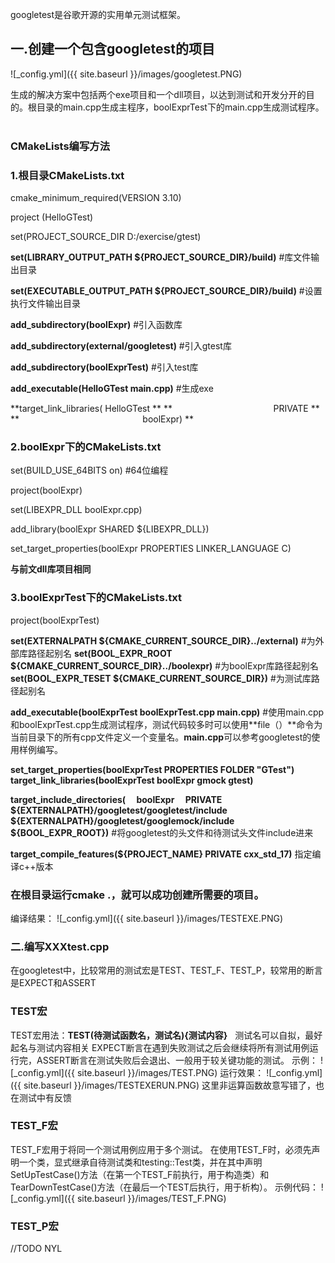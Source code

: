 googletest是谷歌开源的实用单元测试框架。

## 一.创建一个包含googletest的项目
![_config.yml]({{ site.baseurl }}/images/googletest.PNG)

生成的解决方案中包括两个exe项目和一个dll项目，以达到测试和开发分开的目的。根目录的main.cpp生成主程序，boolExprTest下的main.cpp生成测试程序。
&emsp;
&emsp;
### CMakeLists编写方法
### 1.根目录CMakeLists.txt
cmake_minimum_required(VERSION 3.10)

project (HelloGTest)

set(PROJECT_SOURCE_DIR D:/exercise/gtest)

**set(LIBRARY_OUTPUT_PATH ${PROJECT_SOURCE_DIR}/build)** #库文件输出目录

**set(EXECUTABLE_OUTPUT_PATH ${PROJECT_SOURCE_DIR}/build)** #设置执行文件输出目录

**add_subdirectory(boolExpr)** #引入函数库

**add_subdirectory(external/googletest)** #引入gtest库

**add_subdirectory(boolExprTest)** #引入test库

**add_executable(HelloGTest main.cpp)** #生成exe

**target_link_libraries( HelloGTest **
**&emsp; &emsp; &emsp; &emsp; &emsp; &emsp; &emsp; &emsp; &emsp; PRIVATE  **
**&emsp; &emsp; &emsp; &emsp; &emsp; &emsp; &emsp; &emsp; &emsp; &emsp; &emsp; boolExpr) **

### 2.boolExpr下的CMakeLists.txt

set(BUILD_USE_64BITS on) #64位编程

project(boolExpr)

set(LIBEXPR_DLL boolExpr.cpp)

add_library(boolExpr SHARED ${LIBEXPR_DLL})

set_target_properties(boolExpr PROPERTIES LINKER_LANGUAGE C)

**与前文dll库项目相同**

### 3.boolExprTest下的CMakeLists.txt
project(boolExprTest)

**set(EXTERNALPATH ${CMAKE_CURRENT_SOURCE_DIR}../external)** #为外部库路径起别名
**set(BOOL_EXPR_ROOT ${CMAKE_CURRENT_SOURCE_DIR}../boolexpr)** #为boolExpr库路径起别名
**set(BOOL_EXPR_TESET ${CMAKE_CURRENT_SOURCE_DIR})** #为测试库路径起别名

**add_executable(boolExprTest boolExprTest.cpp main.cpp)** #使用main.cpp和boolExprTest.cpp生成测试程序，测试代码较多时可以使用**file（）**命令为当前目录下的所有cpp文件定义一个变量名。**main.cpp**可以参考googletest的使用样例编写。

**set_target_properties(boolExprTest PROPERTIES FOLDER "GTest")**
**target_link_libraries(boolExprTest boolExpr gmock gtest)**

**target_include_directories(
&emsp;boolExpr
&emsp;PRIVATE &nbsp; ${EXTERNALPATH}/googletest/googletest/include
&emsp;&emsp;&emsp;&emsp;&emsp;&nbsp; &nbsp; ${EXTERNALPATH}/googletest/googlemock/include
&emsp;&emsp;&emsp;&emsp;&emsp;&nbsp; &nbsp; ${BOOL_EXPR_ROOT})** #将googletest的头文件和待测试头文件include进来

**target_compile_features(${PROJECT_NAME} PRIVATE cxx_std_17)** 指定编译c++版本

### 在根目录运行cmake .，就可以成功创建所需要的项目。
编译结果：
![_config.yml]({{ site.baseurl }}/images/TESTEXE.PNG)
&emsp;
&emsp;
### 二.编写XXXtest.cpp

在googletest中，比较常用的测试宏是TEST、TEST_F、TEST_P，较常用的断言是EXPECT和ASSERT

### TEST宏
TEST宏用法：**TEST(待测试函数名，测试名){测试内容}**&nbsp; &nbsp;测试名可以自拟，最好起名与测试内容相关
EXPECT断言在遇到失败测试之后会继续将所有测试用例运行完，ASSERT断言在测试失败后会退出、一般用于较关键功能的测试。
示例：
![_config.yml]({{ site.baseurl }}/images/TEST.PNG)
运行效果：
![_config.yml]({{ site.baseurl }}/images/TESTEXERUN.PNG) 这里非运算函数故意写错了，也在测试中有反馈

### TEST_F宏
TEST_F宏用于将同一个测试用例应用于多个测试。
在使用TEST_F时，必须先声明一个类，显式继承自待测试类和testing::Test类，并在其中声明SetUpTestCase()方法（在第一个TEST_F前执行，用于构造类）和TearDownTestCase()方法（在最后一个TEST后执行，用于析构）。
示例代码：
![_config.yml]({{ site.baseurl }}/images/TEST_F.PNG)

### TEST_P宏
//TODO NYL
